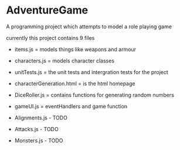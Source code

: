 # AdventureGame

A programming project which attempts to model a role playing game

currently this project contains 9 files 
- items.js = models things like weapons and armour
- characters.js = models character classes 
- unitTests.js = the unit tests and intergration tests for the project
- characterGeneration.html = is the html homepage 
- DiceRoller.js = contains functions for generating random numbers
- gameUI.js = eventHandlers and game function 


- Alignments.js - TODO 
- Attacks.js - TODO
- Monsters.js - TODO